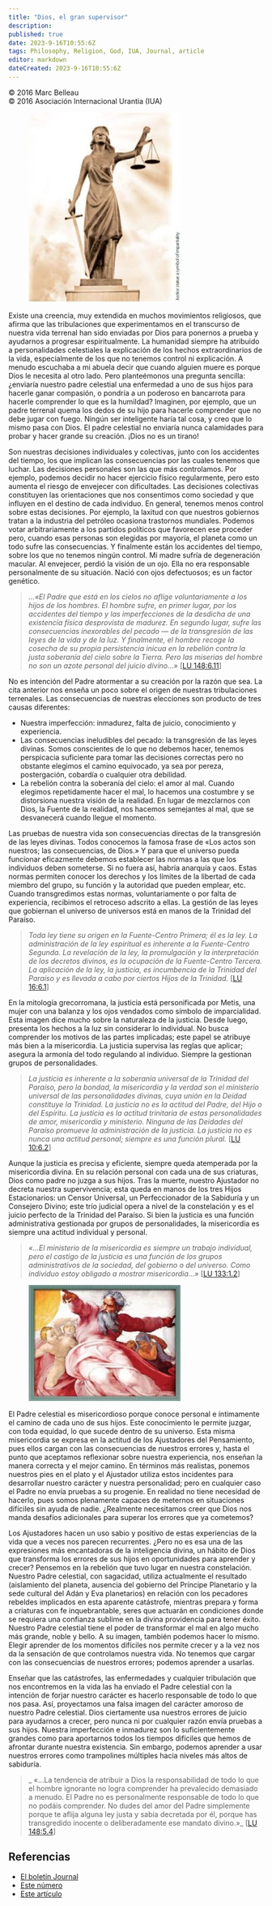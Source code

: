 ```yaml
---
title: "Dios, el gran supervisor"
description: 
published: true
date: 2023-9-16T10:55:6Z
tags: Philosophy, Religion, God, IUA, Journal, article
editor: markdown
dateCreated: 2023-9-16T10:55:6Z
---
```


<p class="v-card v-sheet theme--light grey lighten-3 px-2">© 2016 Marc Belleau<br>© 2016 Asociación Internacional Urantia (IUA)</p>


<figure id="Figure_1" class="image urantiapedia image-style-align-left" alt="Justice Statue">
<img src="/image/article/IUA_Journal/Justice-Statue-300x375.jpg">
</figure>

Existe una creencia, muy extendida en muchos movimientos religiosos, que afirma que las tribulaciones que experimentamos en el transcurso de nuestra vida terrenal han sido enviadas por Dios para ponernos a prueba y ayudarnos a progresar espiritualmente. La humanidad siempre ha atribuido a personalidades celestiales la explicación de los hechos extraordinarios de la vida, especialmente de los que no tenemos control ni explicación. A menudo escuchaba a mi abuela decir que cuando alguien muere es porque Dios le necesita al otro lado. Pero planteémonos una pregunta sencilla: ¿enviaría nuestro padre celestial una enfermedad a uno de sus hijos para hacerle ganar compasión, o pondría a un poderoso en bancarrota para hacerle comprender lo que es la humildad? Imaginen, por ejemplo, que un padre terrenal quema los dedos de su hijo para hacerle comprender que no debe jugar con fuego. Ningún ser inteligente haría tal cosa, y creo que lo mismo pasa con Dios. El padre celestial no enviaría nunca calamidades para probar y hacer grande su creación. ¡Dios no es un tirano!

Son nuestras decisiones individuales y colectivas, junto con los accidentes del tiempo, los que implican las consecuencias por las cuales tenemos que luchar. Las decisiones personales son las que más controlamos. Por ejemplo, podemos decidir no hacer ejercicio físico regularmente, pero esto aumenta el riesgo de envejecer con dificultades. Las decisiones colectivas constituyen las orientaciones que nos consentimos como sociedad y que influyen en el destino de cada individuo. En general, tenemos menos control sobre estas decisiones. Por ejemplo, la laxitud con que nuestros gobiernos tratan a la industria del petróleo ocasiona trastornos mundiales. Podemos votar arbitrariamente a los partidos políticos que favorecen ese proceder pero, cuando esas personas son elegidas por mayoría, el planeta como un todo sufre las consecuencias. Y finalmente están los accidentes del tiempo, sobre los que no tenemos ningún control. Mi madre sufría de degeneración macular. Al envejecer, perdió la visión de un ojo. Ella no era responsable personalmente de su situación. Nació con ojos defectuosos; es un factor genético.

> _…«El Padre que está en los cielos no aflige voluntariamente a los hijos de los hombres. El hombre sufre, en primer lugar, por los accidentes del tiempo y las imperfecciones de la desdicha de una existencia física desprovista de madurez. En segundo lugar, sufre las consecuencias inexorables del pecado — de la transgresión de las leyes de la vida y de la luz. Y finalmente, el hombre recoge la cosecha de su propia persistencia inicua en la rebelión contra la justa soberanía del cielo sobre la Tierra. Pero las miserias del hombre no son un azote personal del juicio divino…»_ <a id="a44_493"></a>[[LU 148:6.11](/es/The_Urantia_Book/148#p6_11)]

No es intención del Padre atormentar a su creación por la razón que sea. La cita anterior nos enseña un poco sobre el origen de nuestras tribulaciones terrenales. Las consecuencias de nuestras elecciones son producto de tres causas diferentes:

- Nuestra imperfección: inmadurez, falta de juicio, conocimiento y experiencia.
- Las consecuencias ineludibles del pecado: la transgresión de las leyes divinas. Somos conscientes de lo que no debemos hacer, tenemos perspicacia suficiente para tomar las decisiones correctas pero no obstante elegimos el camino equivocado, ya sea por pereza, postergación, cobardía o cualquier otra debilidad.
- La rebelión contra la soberanía del cielo: el amor al mal. Cuando elegimos repetidamente hacer el mal, lo hacemos una costumbre y se distorsiona nuestra visión de la realidad. En lugar de mezclarnos con Dios, la Fuente de la realidad, nos hacemos semejantes al mal, que se desvanecerá cuando llegue el momento.

Las pruebas de nuestra vida son consecuencias directas de la transgresión de las leyes divinas. Todos conocemos la famosa frase de «Los actos son nuestros; las consecuencias, de Dios.» Y para que el universo pueda funcionar eficazmente debemos establecer las normas a las que los individuos deben someterse. Si no fuera así, habría anarquía y caos. Estas normas permiten conocer los derechos y los límites de la libertad de cada miembro del grupo, su función y la autoridad que pueden emplear, etc. Cuando transgredimos estas normas, voluntariamente o por falta de experiencia, recibimos el retroceso adscrito a ellas. La gestión de las leyes que gobiernan el universo de universos está en manos de la Trinidad del Paraíso.

> _Toda ley tiene su origen en la Fuente-Centro Primera; él es la ley. La administración de la ley espiritual es inherente a la Fuente-Centro Segunda. La revelación de la ley, la promulgación y la interpretación de los decretos divinos, es la ocupación de la Fuente-Centro Tercera. La aplicación de la ley, la justicia, es incumbencia de la Trinidad del Paraíso y es llevada a cabo por ciertos Hijos de la Trinidad._ <a id="a54_410"></a>[[LU 16:6.1](/es/The_Urantia_Book/16#p6_1)]

En la mitología grecorromana, la justicia está personificada por Metis, una mujer con una balanza y los ojos vendados como símbolo de imparcialidad. Esta imagen dice mucho sobre la naturaleza de la justicia. Desde luego, presenta los hechos a la luz sin considerar lo individual. No busca comprender los motivos de las partes implicadas; este papel se atribuye más bien a la misericordia. La justicia supervisa las reglas que aplicar; asegura la armonía del todo regulando al individuo. Siempre la gestionan  grupos de personalidades.

> _La justicia es inherente a la soberanía universal de la Trinidad del Paraíso, pero la bondad, la misericordia y la verdad son el ministerio universal de las personalidades divinas, cuya unión en la Deidad constituye la Trinidad. La justicia no es la actitud del Padre, del Hijo o del Espíritu. La justicia es la actitud trinitaria de estas personalidades de amor, misericordia y ministerio. Ninguna de las Deidades del Paraíso promueve la administración de la justicia. La justicia no es nunca una actitud personal; siempre es una función plural._ <a id="a58_500"></a>[[LU 10:6.2](/es/The_Urantia_Book/10#p6_2)]

Aunque la justicia es precisa y eficiente, siempre queda atemperada por la misericordia divina. En su relación personal con cada una de sus criaturas, Dios como padre no juzga a sus hijos. Tras la muerte, nuestro Ajustador no decreta nuestra supervivencia; esta queda en manos de los tres Hijos Estacionarios: un Censor Universal, un Perfeccionador de la Sabiduría y un Consejero Divino; este trío judicial opera a nivel de la constelación y es el juicio perfecto de la Trinidad del Paraíso. Si bien la justicia es una función administrativa gestionada por grupos de personalidades, la misericordia es siempre una actitud individual y personal.

> _«…El ministerio de la misericordia es siempre un trabajo individual, pero el castigo de la justicia es una función de los grupos administrativos de la sociedad, del gobierno o del universo. Como individuo estoy obligado a mostrar misericordia…»_ <a id="a62_210"></a>[[LU 133:1.2](/es/The_Urantia_Book/133#p1_2)]

<figure id="Figure_2" class="image urantiapedia image-style-align-right" alt="Stern Father">
<img src="/image/article/IUA_Journal/Stern-Father-300x229.jpg">
</figure>

El Padre celestial es misericordioso porque conoce personal e íntimamente el camino de cada uno de sus hijos. Este conocimiento le permite juzgar, con toda equidad, lo que sucede dentro de su universo. Esta misma misericordia se expresa en la actitud de los Ajustadores del Pensamiento, pues ellos cargan con las consecuencias de nuestros errores y, hasta el punto que aceptamos reflexionar sobre nuestra experiencia, nos enseñan la manera correcta y el mejor camino. En términos más realistas, ponemos nuestros pies en el plato y el Ajustador utiliza estos incidentes para desarrollar nuestro carácter y nuestra personalidad; pero en cualquier caso el Padre no envía pruebas a su progenie. En realidad no tiene necesidad de hacerlo, pues somos plenamente capaces de meternos en situaciones difíciles sin ayuda de nadie. ¿Realmente necesitamos creer que Dios nos manda desafíos adicionales para superar los errores que ya cometemos?

Los Ajustadores hacen un uso sabio y positivo de estas experiencias de la vida que a veces nos parecen recurrentes. ¿Pero no es esa una de las expresiones más encantadoras de la inteligencia divina, un hábito de Dios que transforma los errores de sus hijos en oportunidades para aprender y crecer? Pensemos en la rebelión que tuvo lugar en nuestra constelación. Nuestro Padre celestial, con sagacidad, utiliza actualmente el resultado (aislamiento del planeta, ausencia del gobierno del Príncipe Planetario y la sede cultural del Adán y Eva planetarios) en relación con los pecadores rebeldes implicados en esta aparente catástrofe, mientras prepara y forma a criaturas con fe inquebrantable, seres que actuarán en condiciones donde se requiera una confianza sublime en la divina providencia para tener éxito. Nuestro Padre celestial tiene el poder de transformar el mal en algo mucho más grande, noble y bello. A su imagen, también podemos hacer lo mismo. Elegir aprender de los momentos difíciles nos permite crecer y a la vez nos da la sensación de que controlamos nuestra vida. No tenemos que cargar con las consecuencias de nuestros errores; podemos aprender a usarlas.

Enseñar que las catástrofes, las enfermedades y cualquier tribulación que nos encontremos en la vida las ha enviado el Padre celestial con la intención de forjar nuestro carácter es hacerlo responsable de todo lo que nos pasa. Así, proyectamos una falsa imagen del carácter amoroso de nuestro Padre celestial. Dios ciertamente usa nuestros errores de juicio para ayudarnos a crecer, pero nunca ni por cualquier razón envía pruebas a sus hijos. Nuestra imperfección e inmadurez son lo suficientemente grandes como para aportarnos todos los tiempos difíciles que hemos de afrontar durante nuestra existencia. Sin embargo, podemos aprender a usar nuestros errores como trampolines múltiples hacia niveles más altos de sabiduría.
<br style="clear:both;"/>

> _ «…La tendencia de atribuir a Dios la responsabilidad de todo lo que el hombre ignorante no logra comprender ha prevalecido demasiado a menudo. El Padre no es personalmente responsable de todo lo que no podáis comprender. No dudes del amor del Padre simplemente porque te aflija alguna ley justa y sabia decretada por él, porque has transgredido inocente o deliberadamente ese mandato divino.»_ <a id="a75_417"></a>[[LU 148:5.4](/es/The_Urantia_Book/148#p5_4)]


## Referencias

- [El boletín Journal](https://urantia-association.org/journal-online-archives/)
- [Este número](https://urantia-association.org/newsletter/journal-febrero-2016/?lang=es)
- [Este artículo](https://urantia-association.org/dios-el-gran-supervisor/?lang=es)

